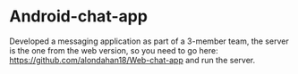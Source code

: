 # Android-chat-app
Developed a messaging application as part of a 3-member team, the server is the one from the web version, so you need to go here: https://github.com/alondahan18/Web-chat-app and run the server.

